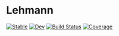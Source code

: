 # Lehmann

[![Stable](https://img.shields.io/badge/docs-stable-blue.svg)](https://kunyuan.github.io/Lehmann.jl/stable)
[![Dev](https://img.shields.io/badge/docs-dev-blue.svg)](https://kunyuan.github.io/Lehmann.jl/dev)
[![Build Status](https://github.com/kunyuan/Lehmann.jl/workflows/CI/badge.svg)](https://github.com/kunyuan/Lehmann.jl/actions)
[![Coverage](https://codecov.io/gh/kunyuan/Lehmann.jl/branch/master/graph/badge.svg)](https://codecov.io/gh/kunyuan/Lehmann.jl)
